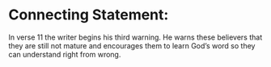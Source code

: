 # Connecting Statement:

In verse 11 the writer begins his third warning. He warns these believers that they are still not mature and encourages them to learn God’s word so they can understand right from wrong.